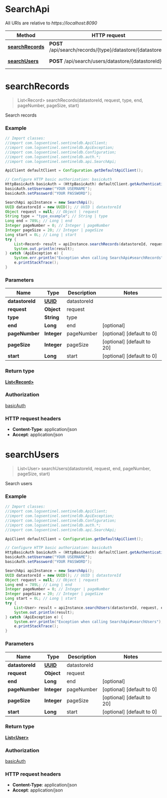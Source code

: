 # SearchApi

All URIs are relative to *https://localhost:8090*

Method | HTTP request | Description
------------- | ------------- | -------------
[**searchRecords**](SearchApi.md#searchRecords) | **POST** /api/search/records/{type}/datastore/{datastoreId} | Search records
[**searchUsers**](SearchApi.md#searchUsers) | **POST** /api/search/users/datastore/{datastoreId} | Search users


<a name="searchRecords"></a>
# **searchRecords**
> List&lt;Record&gt; searchRecords(datastoreId, request, type, end, pageNumber, pageSize, start)

Search records

### Example
```java
// Import classes:
//import com.logsentinel.sentineldb.ApiClient;
//import com.logsentinel.sentineldb.ApiException;
//import com.logsentinel.sentineldb.Configuration;
//import com.logsentinel.sentineldb.auth.*;
//import com.logsentinel.sentineldb.api.SearchApi;

ApiClient defaultClient = Configuration.getDefaultApiClient();

// Configure HTTP basic authorization: basicAuth
HttpBasicAuth basicAuth = (HttpBasicAuth) defaultClient.getAuthentication("basicAuth");
basicAuth.setUsername("YOUR USERNAME");
basicAuth.setPassword("YOUR PASSWORD");

SearchApi apiInstance = new SearchApi();
UUID datastoreId = new UUID(); // UUID | datastoreId
Object request = null; // Object | request
String type = "type_example"; // String | type
Long end = 789L; // Long | end
Integer pageNumber = 0; // Integer | pageNumber
Integer pageSize = 20; // Integer | pageSize
Long start = 0L; // Long | start
try {
    List<Record> result = apiInstance.searchRecords(datastoreId, request, type, end, pageNumber, pageSize, start);
    System.out.println(result);
} catch (ApiException e) {
    System.err.println("Exception when calling SearchApi#searchRecords");
    e.printStackTrace();
}
```

### Parameters

Name | Type | Description  | Notes
------------- | ------------- | ------------- | -------------
 **datastoreId** | [**UUID**](.md)| datastoreId |
 **request** | **Object**| request |
 **type** | **String**| type |
 **end** | **Long**| end | [optional]
 **pageNumber** | **Integer**| pageNumber | [optional] [default to 0]
 **pageSize** | **Integer**| pageSize | [optional] [default to 20]
 **start** | **Long**| start | [optional] [default to 0]

### Return type

[**List&lt;Record&gt;**](Record.md)

### Authorization

[basicAuth](../README.md#basicAuth)

### HTTP request headers

 - **Content-Type**: application/json
 - **Accept**: application/json

<a name="searchUsers"></a>
# **searchUsers**
> List&lt;User&gt; searchUsers(datastoreId, request, end, pageNumber, pageSize, start)

Search users

### Example
```java
// Import classes:
//import com.logsentinel.sentineldb.ApiClient;
//import com.logsentinel.sentineldb.ApiException;
//import com.logsentinel.sentineldb.Configuration;
//import com.logsentinel.sentineldb.auth.*;
//import com.logsentinel.sentineldb.api.SearchApi;

ApiClient defaultClient = Configuration.getDefaultApiClient();

// Configure HTTP basic authorization: basicAuth
HttpBasicAuth basicAuth = (HttpBasicAuth) defaultClient.getAuthentication("basicAuth");
basicAuth.setUsername("YOUR USERNAME");
basicAuth.setPassword("YOUR PASSWORD");

SearchApi apiInstance = new SearchApi();
UUID datastoreId = new UUID(); // UUID | datastoreId
Object request = null; // Object | request
Long end = 789L; // Long | end
Integer pageNumber = 0; // Integer | pageNumber
Integer pageSize = 20; // Integer | pageSize
Long start = 0L; // Long | start
try {
    List<User> result = apiInstance.searchUsers(datastoreId, request, end, pageNumber, pageSize, start);
    System.out.println(result);
} catch (ApiException e) {
    System.err.println("Exception when calling SearchApi#searchUsers");
    e.printStackTrace();
}
```

### Parameters

Name | Type | Description  | Notes
------------- | ------------- | ------------- | -------------
 **datastoreId** | [**UUID**](.md)| datastoreId |
 **request** | **Object**| request |
 **end** | **Long**| end | [optional]
 **pageNumber** | **Integer**| pageNumber | [optional] [default to 0]
 **pageSize** | **Integer**| pageSize | [optional] [default to 20]
 **start** | **Long**| start | [optional] [default to 0]

### Return type

[**List&lt;User&gt;**](User.md)

### Authorization

[basicAuth](../README.md#basicAuth)

### HTTP request headers

 - **Content-Type**: application/json
 - **Accept**: application/json

